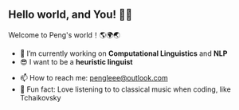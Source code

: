 ## Hello world, and You! 👋🏻

Welcome to Peng's world！🌎🌍🌏

- 🔭 I’m currently working on **Computational Linguistics** and **NLP**
- 😎 I want to be a **heuristic linguist**
<!--
- 🌱 I’m currently learning **Neural Networks & Deep Learning**
-->
- 📫 How to reach me: [pengleee@outlook.com](mailto:pengleee@outlook.com)
- 🎼 Fun fact: Love listening to to classical music when coding, like Tchaikovsky

<!--
- 👯 I’m looking to collaborate on ...
- 🤔 I’m looking for help with ...
- 💬 Ask me about ...
-->

<!--
**pengleee/pengleee** is a ✨ _special_ ✨ repository because its `README.md` (this file) appears on your GitHub profile.
![Peng Li's GitHub stats](https://github-readme-stats.vercel.app/api?username=pengleee&show_icons=true&bg_color=00000000)
-->
